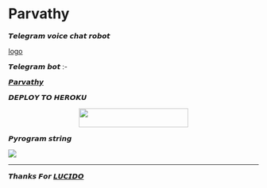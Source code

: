  # Parvathy

𝙏𝙚𝙡𝙚𝙜𝙧𝙖𝙢 𝙫𝙤𝙞𝙘𝙚 𝙘𝙝𝙖𝙩 𝙧𝙤𝙗𝙤𝙩

[logo](https://telegra.ph/file/42f540d4f13c41781567e.jpg)

𝙏𝙚𝙡𝙚𝙜𝙧𝙖𝙢 𝙗𝙤𝙩 :-

 [𝙋𝙖𝙧𝙫𝙖𝙩𝙝𝙮](https://t.me/Parvathy_MusicRobot)

𝘿𝙀𝙋𝙇𝙊𝙔 𝙏𝙊 𝙃𝙀𝙍𝙊𝙆𝙐
<p align="center"><a href="https://heroku.com/deploy?template=https://github.com/Im-zeus/musiqo"> <img src="https://img.shields.io/badge/Deploy%20To%20Heroku-black?style=for-the-badge&logo=heroku" width="220" height="38.45"/></a></p>


𝙋𝙮𝙧𝙤𝙜𝙧𝙖𝙢 𝙨𝙩𝙧𝙞𝙣𝙜

<a href="https://replit.com/@basimon/GMusiqopyrostring"><img src="https://img.shields.io/badge/Run-Repl.it-white?style=for-the-badge&logo=repl.it"></a>

--------------------------------------------------------------------------------------------------------------------------------------------------------
𝙏𝙝𝙖𝙣𝙠𝙨 𝙁𝙤𝙧 [𝙇𝙐𝘾𝙄𝘿𝙊](https://github.com/LucidoXD)
